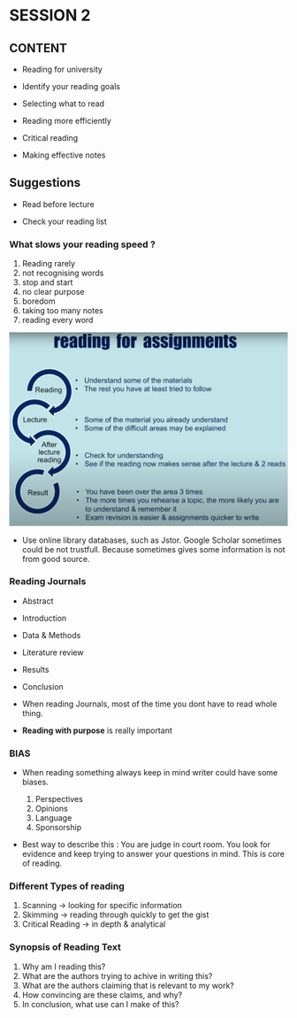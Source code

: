 # SESSION 2

## CONTENT

- Reading for university

- Identify your reading goals

- Selecting what to read

- Reading more efficiently

- Critical reading

- Making effective notes

## Suggestions

- Read before lecture

- Check your reading list

### What slows your reading speed ?
1. Reading rarely
2. not recognising words
3. stop and start
4. no clear purpose
5. boredom
6. taking too many notes
7. reading every word

![Reading for assignments](https://github.com/mrsahin101/Video_Lectures/blob/main/Critical_Thinking_%26_Studying_Skills/Birkbeck_University_Study_Skills_Workshop/Images/Reading_for_Assignments.PNG)

- Use online library databases, such as Jstor. Google Scholar sometimes could be not trustfull. Because sometimes gives some information is not from good source.

### Reading Journals
- Abstract
- Introduction
- Data & Methods
- Literature review
- Results
- Conclusion

- When reading Journals, most of the time you dont have to read whole thing.

- **Reading with purpose** is really important


### BIAS
- When reading something always keep in mind writer could have some biases.
    1. Perspectives
    2. Opinions
    3. Language
    4. Sponsorship

- Best way to describe this : You are judge in court room. You look for evidence and keep trying to answer your questions in mind. This is core of reading.

### Different Types of reading
1. Scanning -> looking for specific information
2. Skimming -> reading through quickly to get the gist
3. Critical Reading -> in depth & analytical

### Synopsis of Reading Text
1. Why am I reading this?
2. What are the authors trying to achive in writing this?
3. What are the authors claiming that is relevant to my work?
4. How convincing are these claims, and why? 
5. In conclusion, what use can I make of this?

